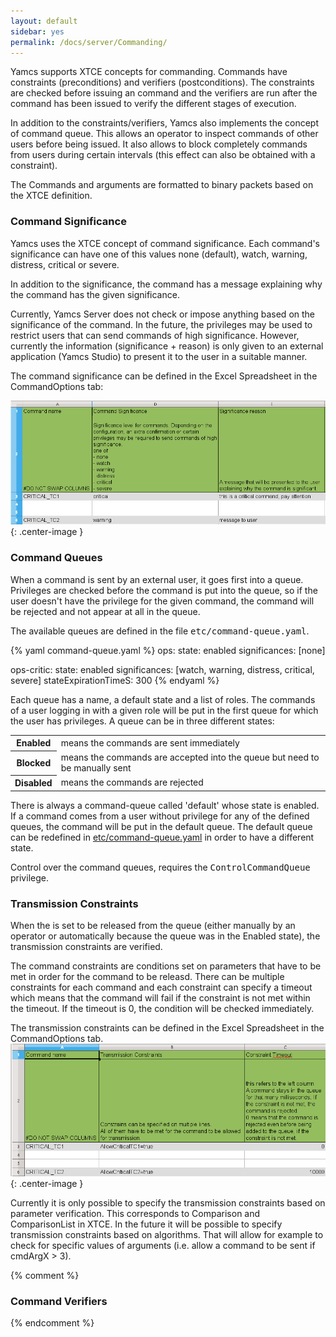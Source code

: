 ```yaml
---
layout: default
sidebar: yes
permalink: /docs/server/Commanding/
---
```

Yamcs supports XTCE concepts for commanding. Commands have constraints (preconditions) and verifiers (postconditions). The constraints are checked before issuing an command and the verifiers are run after the command has been issued to verify the different stages of execution.

In addition to the constraints/verifiers, Yamcs also implements the concept of command queue. This allows an operator to inspect commands of other users before being issued. It also allows to block completely commands from users during certain intervals (this effect can also be obtained with a constraint). 

The Commands and arguments are formatted to binary packets based on the XTCE definition.


### Command Significance
Yamcs uses the XTCE concept of command significance. Each command's significance can have one of this values none (default), watch, warning, distress, critical or severe.

In addition to the significance, the command has a message explaining why the command has the given significance.

Currently, Yamcs Server does not check or impose anything based on the significance of the command. In the future, the privileges may be used to restrict users that can send commands of high significance. However, currently the information (significance + reason) is only given to an external application (Yamcs Studio) to present it to the user in a suitable manner.

The command significance can be defined in the Excel Spreadsheet in the CommandOptions tab:

![Significance](/assets/mdb/significance.png){: .center-image }

### Command Queues
When a command is sent by an external user, it goes first into a queue. Privileges are checked before the command is put into the queue, so if the user doesn't have the privilege for the given command, the command will be rejected and not appear at all in the queue.

The available queues are defined in the file <tt>etc/command-queue.yaml</tt>.

{% yaml command-queue.yaml %}
ops:
  state: enabled
  significances: [none]

ops-critic:
  state: enabled
  significances: [watch, warning, distress, critical, severe]
  stateExpirationTimeS: 300
{% endyaml %}

Each queue has a name, a default state and a list of roles. The commands of a user logging in with a given role will be put in the first queue for which the user has privileges. A queue can be in three different states:

<table class="inline">
    <tr>
        <th>Enabled</th>
        <td>means the commands are sent immediately</td>
    </tr>
    <tr>
        <th>Blocked</th>
        <td>means the commands are accepted into the queue but need to be manually sent</td>
    </tr>
    <tr>
        <th>Disabled</th>
        <td>means the commands are rejected</td>
    </tr>
</table>

There is always a command-queue called 'default' whose state is enabled. If a command comes from a user without privilege for any of the defined queues, the command will be put in the default queue. The default queue can be redefined in [etc/command-queue.yaml](/docs/server/command-queue.yaml/) in order to have a different state.

Control over the command queues, requires the <tt>ControlCommandQueue</tt> privilege.

### Transmission Constraints
When the is set to be released from the queue (either manually by an operator or automatically because the queue was in the Enabled state), the transmission constraints are verified.

The command constraints are conditions set on parameters that have to be met in order for the command to be releasd. There can be multiple constraints for each command and each constraint can specify a timeout which means that the command will fail if the constraint is not met within the timeout. If the timeout is 0, the condition will be checked immediately. 

The transmission constraints can be defined in the Excel Spreadsheet in the CommandOptions tab.
![Constraints](/assets/mdb/constraints.png){: .center-image }

Currently it is only possible to specify the transmission constraints based on parameter verification. This corresponds to  Comparison and ComparisonList in XTCE. In the future it will be possible to specify transmission constraints based on algorithms. That will allow for example to check for specific values of arguments (i.e. allow a command to be sent if cmdArgX &gt; 3).

{% comment %}
### Command Verifiers
{% endcomment %}

